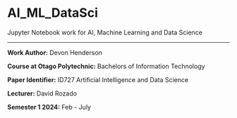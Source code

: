# AI_ML_DataSci
Jupyter Notebook work for AI, Machine Learning and Data Science

---

**Work Author:** Devon Henderson

**Course at Otago Polytechnic:** Bachelors of Information Technology

**Paper Identifier:** ID727 Artificial Intelligence and Data Science

**Lecturer:** David Rozado

**Semester 1 2024:** Feb - July
